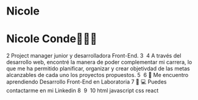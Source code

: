 # Nicole
# Nicole Conde👩🏿‍💻
2
Project manager junior y desarrolladora Front-End.
3
​
4
A través del desarrollo web, encontré la manera de poder complementar mi carrera, lo que me ha permitido planificar, organizar y crear objetivdad de las metas alcanzables de cada uno los proyectos propuestos.
5
​
6
🌱 Me encuentro aprendiendo Desarrollo Front-End en Laboratoria
7
📱 💻 Puedes contactarme en mi Linkedin
8
​
9
​
10
html javascript css react
